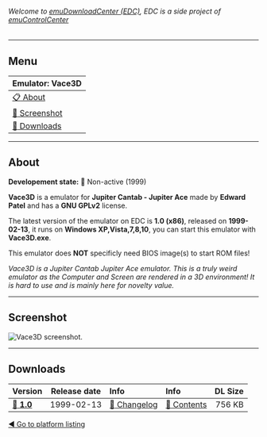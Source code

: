 ###### Welcome to [emuDownloadCenter (EDC)](https://github.com/PhoenixInteractiveNL/emuDownloadCenter/wiki/), EDC is a side project of [emuControlCenter](https://github.com/PhoenixInteractiveNL/emuControlCenter/wiki/)
***
## Menu
| **Emulator: Vace3D** |
|:---------|
| [:clipboard: About](#about) |
| [:sunrise: Screenshot](#screenshot) |
| [:floppy_disk: Downloads](#downloads) |
***
## About
**Developement state:** :red_circle: Non-active (1999)

**Vace3D** is a emulator for **Jupiter Cantab - Jupiter Ace** made by **Edward Patel** and has a **GNU GPLv2** license.

The latest version of the emulator on EDC is **1.0 (x86)**, released on **1999-02-13**, it runs on **Windows XP,Vista,7,8,10**, you can start this emulator with **Vace3D.exe**.

This emulator does **NOT** specificly need BIOS image(s) to start ROM files!

_Vace3D is a Jupiter Cantab Jupiter Ace emulator. This is a truly weird emulator as the Computer and Screen are rendered in a 3D environment! It is hard to use and is mainly here for novelty value._
***
## Screenshot
![](https://raw.githubusercontent.com/PhoenixInteractiveNL/emuDownloadCenter/master/hooks/vace3d/emulator_screenshot_01.jpg "Vace3D screenshot.")
***
## Downloads
| Version  | Release date  | Info       | Info       | DL Size    |
|:---------|:-------------:|:-----------|:-----------|-----------:|
| [:floppy_disk: **1.0**](https://github.com/PhoenixInteractiveNL/edc-repo0003/raw/master/vace3d/1.0.7z) | 1999-02-13 | [:page_facing_up: Changelog](https://github.com/PhoenixInteractiveNL/edc-repo0003/blob/master/vace3d/1.0_changelog.txt) | [:mag_right: Contents](https://github.com/PhoenixInteractiveNL/edc-repo0003/blob/master/vace3d/1.0_contents.txt) | 756 KB |

[:arrow_backward: Go to platform listing](https://github.com/PhoenixInteractiveNL/emuDownloadCenter/wiki/EDC-Platform-List)

